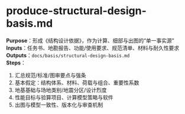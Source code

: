 # produce-structural-design-basis.md

**Purpose**：形成《结构设计依据》，作为计算、细部与出图的“单一事实源”  
**Inputs**：任务书、地勘报告、功能/使用要求、规范清单、材料与耐久性要求  
**Outputs**：`docs/basis/structural-design-basis.md`  
**Steps**：

1. 汇总规范/标准/图审要点与强条
2. 基本假定：结构体系、材料、荷载与组合、重要性系数
3. 地基基础与场地类别/地震分区/设计烈度
4. 性能目标与验算项目、计算模型策略与软件
5. 出图与模型一致性、版本化与审查机制
